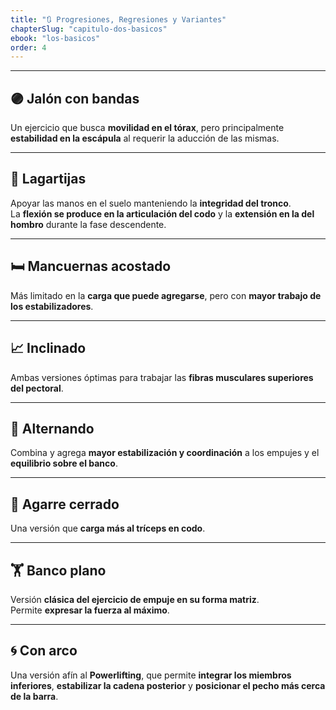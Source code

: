 ```yaml
---
title: "🔃 Progresiones, Regresiones y Variantes"
chapterSlug: "capitulo-dos-basicos"
ebook: "los-basicos"
order: 4
---
```



---

## 🟣 Jalón con bandas

Un ejercicio que busca **movilidad en el tórax**, pero principalmente **estabilidad en la escápula** al requerir la aducción de las mismas.

---

## 🤸 Lagartijas

Apoyar las manos en el suelo manteniendo la **integridad del tronco**.  
La **flexión se produce en la articulación del codo** y la **extensión en la del hombro** durante la fase descendente.

---

## 🛏️ Mancuernas acostado

Más limitado en la **carga que puede agregarse**, pero con **mayor trabajo de los estabilizadores**.

---

## 📈 Inclinado

Ambas versiones óptimas para trabajar las **fibras musculares superiores del pectoral**.

---

## 🔄 Alternando

Combina y agrega **mayor estabilización y coordinación** a los empujes y el **equilibrio sobre el banco**.

---

## 🤏 Agarre cerrado

Una versión que **carga más al tríceps en codo**.

---

## 🏋️ Banco plano

Versión **clásica del ejercicio de empuje en su forma matriz**.  
Permite **expresar la fuerza al máximo**.

---

## 🌀 Con arco

Una versión afín al **Powerlifting**, que permite **integrar los miembros inferiores**, **estabilizar la cadena posterior** y **posicionar el pecho más cerca de la barra**.
